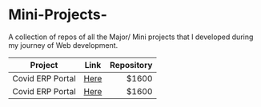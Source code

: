 # Mini-Projects-
A collection of repos of all the Major/ Mini projects that I developed during my journey of Web development.
<!-- | Project      | Link           | 
| Covid ERP Portal     | [Link]( https://covid-erp.netlify.app/login) | -->
| Project        | Link          | Repository  |
| ------------- |:-------------:| -----:|
|  Covid ERP Portal     | [Here]( https://covid-erp.netlify.app/login) | $1600 |
|  Covid ERP Portal     | [Here]( https://covid-erp.netlify.app/login) | $1600 |

